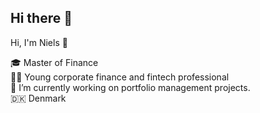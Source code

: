 ## Hi there 👋

Hi, I'm Niels 👋

🎓 Master of Finance  
👨‍💻 Young corporate finance and fintech professional  
🌱 I’m currently working on portfolio management projects.  
🇩🇰 Denmark
